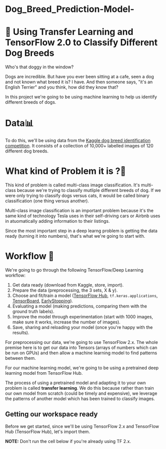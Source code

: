 # Dog_Breed_Prediction-Model-
# 🐶 Using Transfer Learning and TensorFlow 2.0 to Classify Different Dog Breeds

Who's that doggy in the window?

Dogs are incredible. But have you ever been sitting at a cafe, seen a dog and not known what breed it is? I have. And then someone says, "it's an English Terrier" and you think, how did they know that?

In this project we're going to be using machine learning to help us identify different breeds of dogs.
# Data📊
To do this, we'll be using data from the [Kaggle dog breed identification competition](https://www.kaggle.com/c/dog-breed-identification/overview). It consists of a collection of  10,000+ labelled images of 120 different dog breeds.
# What kind of Problem it is ?🤔
This kind of problem is called multi-class image classification. It's multi-class because we're trying to classify mutliple different breeds of dog. If we were only trying to classify dogs versus cats, it would be called binary classification (one thing versus another).

Multi-class image classification is an important problem because it's the same kind of technology Tesla uses in their self-driving cars or Airbnb uses in atuomatically adding information to their listings.

Since the most important step in a deep learng problem is getting the data ready (turning it into numbers), that's what we're going to start with.
# Workflow 🔨
We're going to go through the following TensorFlow/Deep Learning workflow:
1. Get data ready (download from Kaggle, store, import).
2. Prepare the data (preprocessing, the 3 sets, X & y).
3. Choose and fit/train a model ([TensorFlow Hub](https://www.tensorflow.org/hub), `tf.keras.applications`, [TensorBoard](https://www.tensorflow.org/tensorboard), [EarlyStopping](https://www.tensorflow.org/api_docs/python/tf/keras/callbacks/EarlyStopping)).
4. Evaluating a model (making predictions, comparing them with the ground truth labels).
5. Improve the model through experimentation (start with 1000 images, make sure it works, increase the number of images).
6. Save, sharing and reloading your model (once you're happy with the results).

For preprocessing our data, we're going to use TensorFlow 2.x. The whole premise here is to get our data into Tensors (arrays of numbers which can be run on GPUs) and then allow a machine learning model to find patterns between them.

For our machine learning model, we're going to be using a pretrained deep learning model from TensorFlow Hub. 

The process of using a pretrained model and adapting it to your own problem is called **transfer learning**. We do this because rather than train our own model from scratch (could be timely and expensive), we leverage the patterns of another model which has been trained to classify images.

## Getting our workspace ready

Before we get started, since we'll be using TensorFlow 2.x and TensorFlow Hub (TensorFlow Hub), let's import them.

**NOTE:** Don't run the cell below if you're already using TF 2.x.
